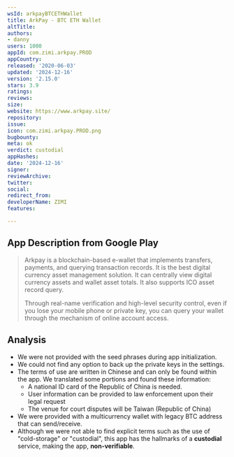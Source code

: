 ```yaml
---
wsId: arkpayBTCETHWallet
title: ArkPay - BTC ETH Wallet
altTitle: 
authors:
- danny
users: 1000
appId: com.zimi.arkpay.PROD
appCountry: 
released: '2020-06-03'
updated: '2024-12-16'
version: '2.15.0'
stars: 3.9
ratings: 
reviews: 
size: 
website: https://www.arkpay.site/
repository: 
issue: 
icon: com.zimi.arkpay.PROD.png
bugbounty: 
meta: ok
verdict: custodial
appHashes: 
date: '2024-12-16'
signer: 
reviewArchive: 
twitter: 
social: 
redirect_from: 
developerName: ZIMI
features: 

---
```


## App Description from Google Play

  > Arkpay is a blockchain-based e-wallet that implements transfers, payments, and querying transaction records. It is the best digital currency asset management solution. It can centrally view digital currency assets and wallet asset totals. It also supports ICO asset record query.
  >
  > Through real-name verification and high-level security control, even if you lose your mobile phone or private key, you can query your wallet through the mechanism of online account access.

## Analysis 

- We were not provided with the seed phrases during app initialization. 
- We could not find any option to back up the private keys in the settings.
- The terms of use are written in Chinese and can only be found within the app. We translated some portions and found these information:
  - A national ID card of the Republic of China is needed.
  - User information can be provided to law enforcement upon their legal request
  - The venue for court disputes will be Taiwan (Republic of China)
- We were provided with a multicurrency wallet with legacy BTC address that can send/receive.
- Although we were not able to find explicit terms such as the use of "cold-storage" or "custodial", this app has the hallmarks of a **custodial** service, making the app, **non-verifiable**.
